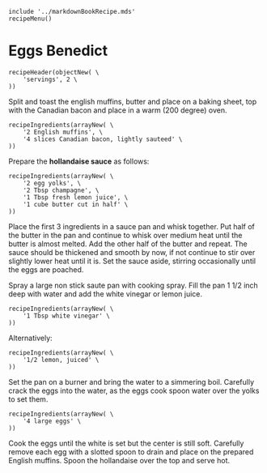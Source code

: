 ~~~ markdown-script
include '../markdownBookRecipe.mds'
recipeMenu()
~~~

# Eggs Benedict

~~~ markdown-script
recipeHeader(objectNew( \
    'servings', 2 \
))
~~~

Split and toast the english muffins, butter and place on a baking sheet, top with the Canadian bacon
and place in a warm (200 degree) oven.

~~~ markdown-script
recipeIngredients(arrayNew( \
    '2 English muffins', \
    '4 slices Canadian bacon, lightly sauteed' \
))
~~~

Prepare the **hollandaise sauce** as follows:

~~~ markdown-script
recipeIngredients(arrayNew( \
    '2 egg yolks', \
    '2 Tbsp champagne', \
    '1 Tbsp fresh lemon juice', \
    '1 cube butter cut in half' \
))
~~~

Place the first 3 ingredients in a sauce pan and whisk together. Put half of the butter in the pan
and continue to whisk over medium heat until the butter is almost melted. Add the other half of the
butter and repeat. The sauce should be thickened and smooth by now, if not continue to stir over
slightly lower heat until it is. Set the sauce aside, stirring occasionally until the eggs are
poached.

Spray a large non stick saute pan with cooking spray. Fill the pan 1 1/2 inch deep with water and
add the white vinegar or lemon juice.

~~~ markdown-script
recipeIngredients(arrayNew( \
    '1 Tbsp white vinegar' \
))
~~~

Alternatively:

~~~ markdown-script
recipeIngredients(arrayNew( \
    '1/2 lemon, juiced' \
))
~~~

Set the pan on a burner and bring the water to a simmering boil. Carefully crack the eggs into the
water, as the eggs cook spoon water over the yolks to set them.

~~~ markdown-script
recipeIngredients(arrayNew( \
    '4 large eggs' \
))
~~~

Cook the eggs until the white is set but the center is still soft. Carefully remove each egg with a
slotted spoon to drain and place on the prepared English muffins. Spoon the hollandaise over the top
and serve hot.
